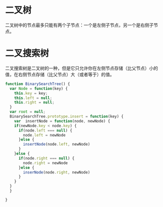 # 二叉树
二叉树中的节点最多只能有两个子节点：一个是左侧子节点，另一个是右侧子节点。
# 二叉搜索树
二叉搜索树是二叉树的一种，但是它只允许你在左侧节点存储（比父节点）小的值，在右侧节点存储（比父节点）大（或者等于）的值。
```javascript
function BinarySearchTree() {
  var Node = function(key) {
    this.key = key;
    this.left = null;
    this.right = null;
  }
  var root = null;
  BinarySearchTree.prototype.insert = function(key) {
    var  insertNode = function(node, newNode) {
    if(newNode.key < node.key) {
      if(node.left === null) {
        node.left = newNode
      }else {
        insertNode(node.left, newNode)
      }
    }else {
      if(node.right === null) {
        node.right = newNode
      }else {
        inserNode(node.right, newNode)
      }
    }
  }
  }

}
```